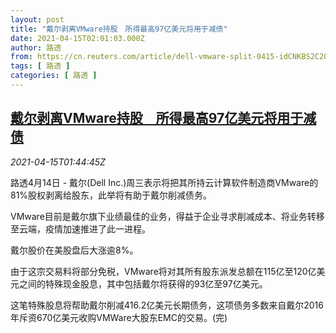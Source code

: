 ```yaml
---
layout: post
title: "戴尔剥离VMware持股　所得最高97亿美元将用于减债"
date: 2021-04-15T02:01:03.000Z
author: 路透
from: https://cn.reuters.com/article/dell-vmware-split-0415-idCNKBS2C204B
tags: [ 路透 ]
categories: [ 路透 ]
---
```

<!--1618452063000-->
[戴尔剥离VMware持股　所得最高97亿美元将用于减债](https://cn.reuters.com/article/dell-vmware-split-0415-idCNKBS2C204B)
------

<div>
<div><i>2021-04-15T01:44:45Z</i></div><p>路透4月14日 - 戴尔(Dell Inc.)周三表示将把其所持云计算软件制造商VMware的81%股权剥离给股东，此举将有助于戴尔削减债务。</p><p>VMware目前是戴尔旗下业绩最佳的业务，得益于企业寻求削减成本、将业务转移至云端，疫情加速推进了此一进程。</p><p>戴尔股价在美股盘后大涨逾8%。</p><p>由于这宗交易料将部分免税，VMware将对其所有股东派发总额在115亿至120亿美元之间的特殊现金股息，其中包括戴尔将获得的93亿至97亿美元。</p><p>这笔特殊股息将帮助戴尔削减416.2亿美元长期债务，这项债务多数来自戴尔2016年斥资670亿美元收购VMWare大股东EMC的交易。(完)</p>
</div>
